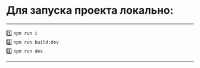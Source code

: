# Для запуска проекта локально:
____
:one: `npm run i`  
:two: `npm run build:dev`  
:three: `npm run dev`
____

